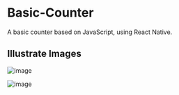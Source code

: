 # Basic-Counter
A basic counter based on JavaScript, using React Native.

## Illustrate Images
![image](https://github.com/user-attachments/assets/0f3d1efb-ab8d-43c5-a448-8085bb80a6fb)

![image](https://github.com/user-attachments/assets/d1948766-727f-48c3-8d6a-cc9921ba5219)
